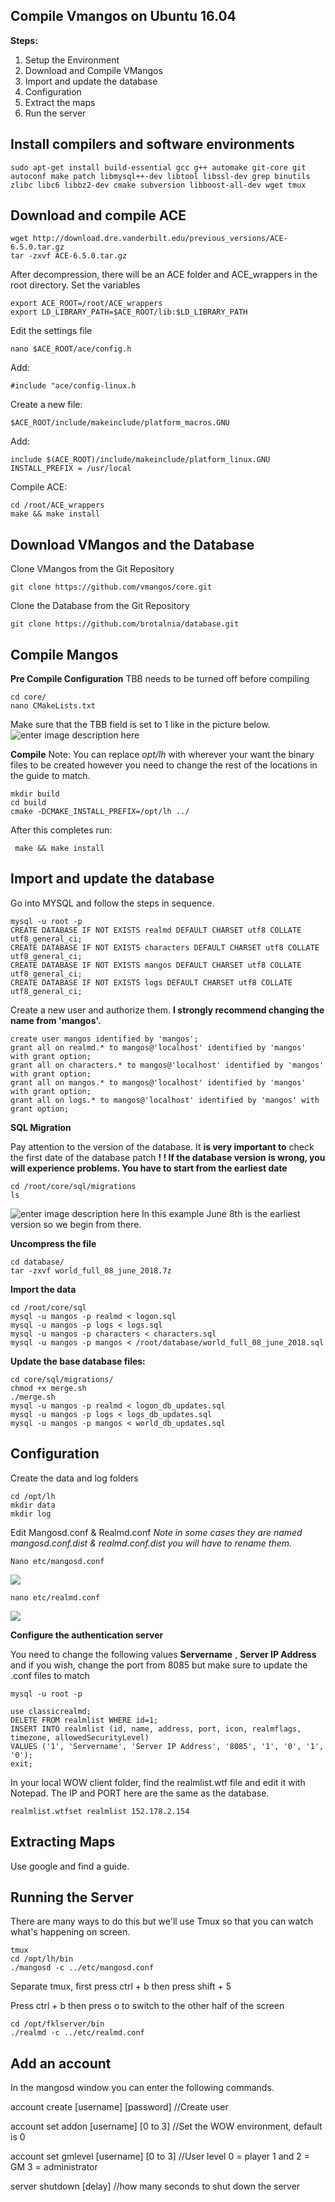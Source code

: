 ## **Compile Vmangos on Ubuntu 16.04**

**Steps:**


 1. Setup the Environment
 2. Download and Compile VMangos
 3. Import and update the database
 4. Configuration
 5. Extract the maps
 6. Run the server

## Install compilers and software environments

    sudo apt-get install build-essential gcc g++ automake git-core git autoconf make patch libmysql++-dev libtool libssl-dev grep binutils zlibc libc6 libbz2-dev cmake subversion libboost-all-dev wget tmux



## Download and compile ACE

    wget http://download.dre.vanderbilt.edu/previous_versions/ACE-6.5.0.tar.gz
    tar -zxvf ACE-6.5.0.tar.gz
    
After decompression, there will be an ACE folder and ACE_wrappers in the root directory.
Set the variables

    export ACE_ROOT=/root/ACE_wrappers 
    export LD_LIBRARY_PATH=$ACE_ROOT/lib:$LD_LIBRARY_PATH
Edit the settings file

    nano $ACE_ROOT/ace/config.h

Add:

    #include "ace/config-linux.h
Create a new file:

    $ACE_ROOT/include/makeinclude/platform_macros.GNU
Add:

    include $(ACE_ROOT)/include/makeinclude/platform_linux.GNU 
    INSTALL_PREFIX = /usr/local

Compile ACE:

    cd /root/ACE_wrappers 
    make && make install

## Download VMangos and the Database

Clone VMangos from the Git Repository

    git clone https://github.com/vmangos/core.git
    
Clone the Database from the Git Repository

    git clone https://github.com/brotalnia/database.git

## Compile Mangos

**Pre Compile Configuration**
TBB needs to be turned off before compiling 

    cd core/
    nano CMakeLists.txt

Make sure that the TBB field is set to 1 like in the picture below.
![enter image description here](https://fx.fklds.com/wp-content/uploads/2018/12/1aaf76c402f520.jpg)

**Compile**
Note: You can replace *opt/lh* with wherever your want the binary files to be created however you need to change the rest of the locations in the guide to match.

    mkdir build
    cd build
    cmake -DCMAKE_INSTALL_PREFIX=/opt/lh ../
After this completes run:
   
     make && make install

## Import and update the database

Go into MYSQL and follow the steps in sequence.

    mysql -u root -p
    CREATE DATABASE IF NOT EXISTS realmd DEFAULT CHARSET utf8 COLLATE utf8_general_ci;
    CREATE DATABASE IF NOT EXISTS characters DEFAULT CHARSET utf8 COLLATE utf8_general_ci;
    CREATE DATABASE IF NOT EXISTS mangos DEFAULT CHARSET utf8 COLLATE utf8_general_ci;
    CREATE DATABASE IF NOT EXISTS logs DEFAULT CHARSET utf8 COLLATE utf8_general_ci;
    
Create a new user and authorize them. **I strongly recommend changing the name from 'mangos'.**

    create user mangos identified by 'mangos';
    grant all on realmd.* to mangos@'localhost' identified by 'mangos' with grant option; 
    grant all on characters.* to mangos@'localhost' identified by 'mangos' with grant option; 
    grant all on mangos.* to mangos@'localhost' identified by 'mangos' with grant option; 
    grant all on logs.* to mangos@'localhost' identified by 'mangos' with grant option;

**SQL Migration**

Pay attention to the version of the database. It **is very important to** check the first date of the database patch **! ! If the database version is wrong, you will experience problems. You have to start from the earliest date**

    cd /root/core/sql/migrations
    ls

![enter image description here](https://fx.fklds.com/wp-content/uploads/2018/12/1a3bfe50621c5c.jpg)
In this example June 8th is the earliest version so we begin from there.

**Uncompress the file**

    cd database/
    tar -zxvf world_full_08_june_2018.7z

**Import the data**

    cd /root/core/sql
    mysql -u mangos -p realmd < logon.sql
    mysql -u mangos -p logs < logs.sql
    mysql -u mangos -p characters < characters.sql
    mysql -u mangos -p mangos < /root/database/world_full_08_june_2018.sql


**Update the base database files:**

    cd core/sql/migrations/
    chmod +x merge.sh
    ./merge.sh
    mysql -u mangos -p realmd < logon_db_updates.sql
    mysql -u mangos -p logs < logs_db_updates.sql
    mysql -u mangos -p mangos < world_db_updates.sql

## Configuration

Create the data and log folders

    cd /opt/lh
    mkdir data
    mkdir log

Edit Mangosd.conf & Realmd.conf
*Note in some cases they are named mangosd.conf.dist & realmd.conf.dist you will have to rename them.*

    Nano etc/mangosd.conf
![
](https://fx.fklds.com/wp-content/uploads/2018/12/13ac569b05ff2e.jpg)

    nano etc/realmd.conf
![
](https://fx.fklds.com/wp-content/uploads/2018/12/18de26ff0a25bc.jpg)


**Configure the authentication server**

You need to change the following values
**Servername** , **Server IP Address** and if you wish, change the port from 8085 but make sure to update the .conf files to match

    mysql -u root -p
    
    use classicrealmd;
    DELETE FROM realmlist WHERE id=1;
    INSERT INTO realmlist (id, name, address, port, icon, realmflags, timezone, allowedSecurityLevel)
    VALUES ('1', 'Servername', 'Server IP Address', '8085', '1', '0', '1', '0');
    exit;

In your local WOW client folder, find the realmlist.wtf file and edit it with Notepad. The IP and PORT here are the same as the database.

    realmlist.wtfset realmlist 152.178.2.154

## Extracting Maps

Use google and find a guide.

## Running the Server

There are many ways to do this but we'll use Tmux so that you can watch what's happening on screen.

    tmux
    cd /opt/lh/bin
    ./mangosd -c ../etc/mangosd.conf

Separate tmux, first press ctrl + b then press shift + 5

Press ctrl + b then press o to switch to the other half of the screen

    cd /opt/fklserver/bin
    ./realmd -c ../etc/realmd.conf

## Add an account

In the mangosd window you can enter the following commands.

account create [username] [password]    //Create user

account set addon [username] [0 to 3]   //Set the WOW environment, default is 0

account set gmlevel [username] [0 to 3]  //User level 0 = player 1 and 2 = GM 3 = administrator

server shutdown [delay]                  //how many seconds to shut down the server

